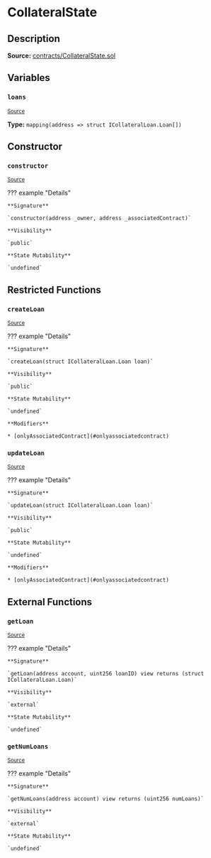 # CollateralState

## Description

**Source:** [contracts/CollateralState.sol](https://github.com/Synthetixio/synthetix/tree/v2.40.0-alpha/contracts/CollateralState.sol)

## Variables

### `loans`

<sub>[Source](https://github.com/Synthetixio/synthetix/tree/v2.40.0-alpha/contracts/CollateralState.sol#L18)</sub>

**Type:** `mapping(address => struct ICollateralLoan.Loan[])`

## Constructor

### `constructor`

<sub>[Source](https://github.com/Synthetixio/synthetix/tree/v2.40.0-alpha/contracts/CollateralState.sol#L20)</sub>

??? example "Details"

    **Signature**

    `constructor(address _owner, address _associatedContract)`

    **Visibility**

    `public`

    **State Mutability**

    `undefined`

## Restricted Functions

### `createLoan`

<sub>[Source](https://github.com/Synthetixio/synthetix/tree/v2.40.0-alpha/contracts/CollateralState.sol#L39)</sub>

??? example "Details"

    **Signature**

    `createLoan(struct ICollateralLoan.Loan loan)`

    **Visibility**

    `public`

    **State Mutability**

    `undefined`

    **Modifiers**

    * [onlyAssociatedContract](#onlyassociatedcontract)

### `updateLoan`

<sub>[Source](https://github.com/Synthetixio/synthetix/tree/v2.40.0-alpha/contracts/CollateralState.sol#L43)</sub>

??? example "Details"

    **Signature**

    `updateLoan(struct ICollateralLoan.Loan loan)`

    **Visibility**

    `public`

    **State Mutability**

    `undefined`

    **Modifiers**

    * [onlyAssociatedContract](#onlyassociatedcontract)

## External Functions

### `getLoan`

<sub>[Source](https://github.com/Synthetixio/synthetix/tree/v2.40.0-alpha/contracts/CollateralState.sol#L24)</sub>

??? example "Details"

    **Signature**

    `getLoan(address account, uint256 loanID) view returns (struct ICollateralLoan.Loan)`

    **Visibility**

    `external`

    **State Mutability**

    `undefined`

### `getNumLoans`

<sub>[Source](https://github.com/Synthetixio/synthetix/tree/v2.40.0-alpha/contracts/CollateralState.sol#L33)</sub>

??? example "Details"

    **Signature**

    `getNumLoans(address account) view returns (uint256 numLoans)`

    **Visibility**

    `external`

    **State Mutability**

    `undefined`
